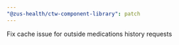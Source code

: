 ```yaml
---
"@zus-health/ctw-component-library": patch
---
```


Fix cache issue for outside medications history requests
